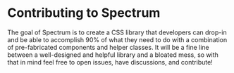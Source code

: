 # Contributing to Spectrum

The goal of Spectrum is to create a CSS library that developers can drop-in
and be able to accomplish 90% of what they need to do with a combination of
pre-fabricated components and helper classes. It will be a fine line between
a well-designed and helpful library and a bloated mess, so with that in mind
feel free to open issues, have discussions, and contribute!

